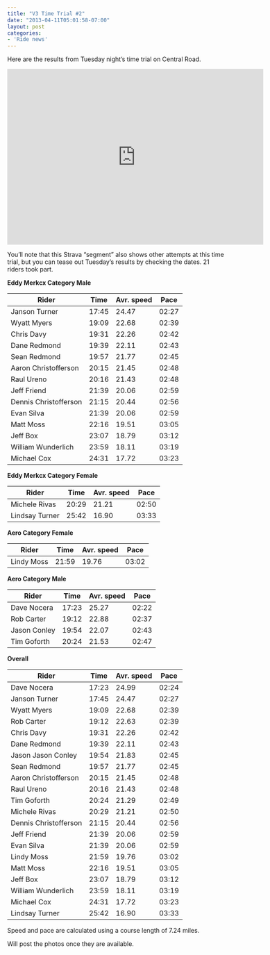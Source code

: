 ```yaml
---
title: "V3 Time Trial #2"
date: "2013-04-11T05:01:58-07:00"
layout: post
categories:
- 'Ride news'
---
```


Here are the results from Tuesday night’s time trial on Central Road.  
  
<iframe frameborder="0" height="405" loading="lazy" scrolling="no" src="https://app.strava.com/segments/3799068/embed" width="590"><span class="mce_SELRES_start" data-mce-type="bookmark" style="display: inline-block; width: 0px; overflow: hidden; line-height: 0;">﻿</span></iframe>

You’ll note that this Strava “segment” also shows other attempts at this time trial, but you can tease out Tuesday’s results by checking the dates. 21 riders took part.

**Eddy Merkcx Category Male**

| Rider | Time | Avr. speed | Pace |
|---|---|---|---|
| Janson Turner | 17:45 | 24.47 | 02:27 |
| Wyatt Myers | 19:09 | 22.68 | 02:39 |
| Chris Davy | 19:31 | 22.26 | 02:42 |
| Dane Redmond | 19:39 | 22.11 | 02:43 |
| Sean Redmond | 19:57 | 21.77 | 02:45 |
| Aaron Christofferson | 20:15 | 21.45 | 02:48 |
| Raul Ureno | 20:16 | 21.43 | 02:48 |
| Jeff Friend | 21:39 | 20.06 | 02:59 |
| Dennis Christofferson | 21:15 | 20.44 | 02:56 |
| Evan Silva | 21:39 | 20.06 | 02:59 |
| Matt Moss | 22:16 | 19.51 | 03:05 |
| Jeff Box | 23:07 | 18.79 | 03:12 |
| William Wunderlich | 23:59 | 18.11 | 03:19 |
| Michael Cox | 24:31 | 17.72 | 03:23 |

**Eddy Merkcx Category Female**

| Rider | Time | Avr. speed | Pace |
|---|---|---|---|
| Michele Rivas | 20:29 | 21.21 | 02:50 |
| Lindsay Turner | 25:42 | 16.90 | 03:33 |

**Aero Category Female**

| Rider | Time | Avr. speed | Pace |
|---|---|---|---|
| Lindy Moss | 21:59 | 19.76 | 03:02 |

**Aero Category Male**

| Rider | Time | Avr. speed | Pace |
|---|---|---|---|
| Dave Nocera | 17:23 | 25.27 | 02:22 |
| Rob Carter | 19:12 | 22.88 | 02:37 |
| Jason Conley | 19:54 | 22.07 | 02:43 |
| Tim Goforth | 20:24 | 21.53 | 02:47 |

**Overall**

| Rider | Time | Avr. speed | Pace |
|---|---|---|---|
| Dave Nocera | 17:23 | 24.99 | 02:24 |
| Janson Turner | 17:45 | 24.47 | 02:27 |
| Wyatt Myers | 19:09 | 22.68 | 02:39 |
| Rob Carter | 19:12 | 22.63 | 02:39 |
| Chris Davy | 19:31 | 22.26 | 02:42 |
| Dane Redmond | 19:39 | 22.11 | 02:43 |
| Jason Jason Conley | 19:54 | 21.83 | 02:45 |
| Sean Redmond | 19:57 | 21.77 | 02:45 |
| Aaron Christofferson | 20:15 | 21.45 | 02:48 |
| Raul Ureno | 20:16 | 21.43 | 02:48 |
| Tim Goforth | 20:24 | 21.29 | 02:49 |
| Michele Rivas | 20:29 | 21.21 | 02:50 |
| Dennis Christofferson | 21:15 | 20.44 | 02:56 |
| Jeff Friend | 21:39 | 20.06 | 02:59 |
| Evan Silva | 21:39 | 20.06 | 02:59 |
| Lindy Moss | 21:59 | 19.76 | 03:02 |
| Matt Moss | 22:16 | 19.51 | 03:05 |
| Jeff Box | 23:07 | 18.79 | 03:12 |
| William Wunderlich | 23:59 | 18.11 | 03:19 |
| Michael Cox | 24:31 | 17.72 | 03:23 |
| Lindsay Turner | 25:42 | 16.90 | 03:33 |

Speed and pace are calculated using a course length of 7.24 miles.

Will post the photos once they are available.